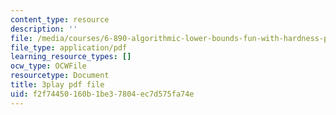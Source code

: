 ```yaml
---
content_type: resource
description: ''
file: /media/courses/6-890-algorithmic-lower-bounds-fun-with-hardness-proofs-fall-2014/f2f74450160b1be37804ec7d575fa74e_KvBk_u8NNp4.pdf
file_type: application/pdf
learning_resource_types: []
ocw_type: OCWFile
resourcetype: Document
title: 3play pdf file
uid: f2f74450-160b-1be3-7804-ec7d575fa74e
---
```

